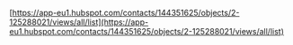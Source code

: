 [https://app-eu1.hubspot.com/contacts/144351625/objects/2-125288021/views/all/list](https://app-eu1.hubspot.com/contacts/144351625/objects/2-125288021/views/all/list)